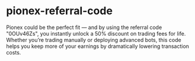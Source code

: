 # pionex-referral-code
Pionex could be the perfect fit — and by using the referral code "0OUv46Zs", you instantly unlock a 50% discount on trading fees for life. Whether you’re trading manually or deploying advanced bots, this code helps you keep more of your earnings by dramatically lowering transaction costs.

